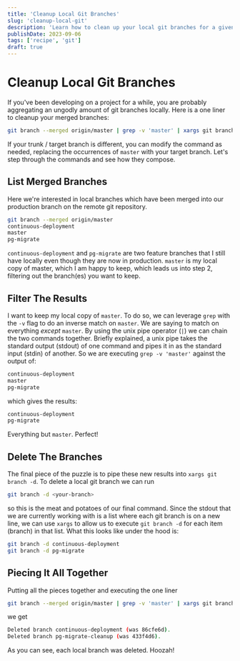 ```yaml
---
title: 'Cleanup Local Git Branches'
slug: 'cleanup-local-git'
description: 'Learn how to clean up your local git branches for a given project.'
publishDate: 2023-09-06
tags: ['recipe', 'git']
draft: true
---
```


# Cleanup Local Git Branches

If you've been developing on a project for a while, you are probably aggregating an ungodly amount of git branches locally. Here is a one liner to cleanup your merged branches:

```bash
git branch --merged origin/master | grep -v 'master' | xargs git branch -d
```
If your trunk / target branch is different, you can modify the command as needed, replacing the occurrences of `master` with your target branch. Let's step through the commands and see how they compose.

## List Merged Branches
Here we're interested in local branches which have been merged into our production branch on the remote git repository.
```bash
git branch --merged origin/master
continuous-deployment
master
pg-migrate
```
`continuous-deployment` and `pg-migrate` are two feature branches that I still have locally even though they are now in production. `master` is my local copy of master, which I am happy to keep, which leads us into step 2, filtering out the branch(es) you want to keep.

## Filter The Results
I want to keep my local copy of `master`. To do so, we can leverage `grep` with the `-v` flag to do an inverse match on `master`. We are saying to match on everything _except_ `master`. By using the unix pipe operator (`|`) we can chain the two commands together. Briefly explained, a unix pipe takes the standard output (stdout) of one command and pipes it in as the standard input (stdin) of another. So we are executing `grep -v 'master'` against the output of:
```bash
continuous-deployment
master
pg-migrate
```
which gives the results:
```bash
continuous-deployment
pg-migrate
```
Everything but `master`. Perfect!

## Delete The Branches
The final piece of the puzzle is to pipe these new results into `xargs git branch -d`. To delete a local git branch we can run
```bash
git branch -d <your-branch>
```
so this is the meat and potatoes of our final command. Since the stdout that we are currently working with is a list where each git branch is on a new line, we can use `xargs` to allow us to execute `git branch -d` for each item (branch) in that list. What this looks like under the hood is:
```bash
git branch -d continuous-deployment
git branch -d pg-migrate
```

## Piecing It All Together
Putting all the pieces together and executing the one liner
```bash
git branch --merged origin/master | grep -v 'master' | xargs git branch -d
```
we get
```bash
Deleted branch continuous-deployment (was 86cfe6d).
Deleted branch pg-migrate-cleanup (was 433f4d6).
```
As you can see, each local branch was deleted. Hoozah!